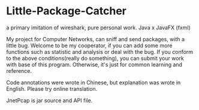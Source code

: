 # Little-Package-Catcher
a primary imitation of wireshark, pure personal work.
Java x JavaFX (fxml)

My project for Computer Networks, can sniff and send packages, with a little bug.
Welcome to be my cooperator, if you can add some more functions such as statistic and analysis or deal with the bug.
If you conform to the above conditions(really do something), you can submit your work with base of this program. Otherwise, it's just for common learning and reference.

Code annotations were wrote in Chinese, but explanation was wrote in English. Please try online translation.

JnetPcap is jar source and API file.
